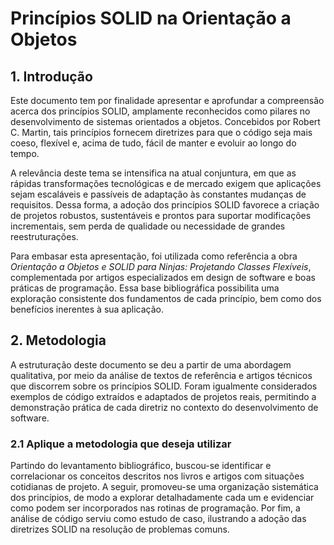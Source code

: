 # **Princípios SOLID na Orientação a Objetos**

## **1. Introdução**

Este documento tem por finalidade apresentar e aprofundar a compreensão acerca dos princípios SOLID, amplamente reconhecidos como pilares no desenvolvimento de sistemas orientados a objetos. Concebidos por Robert C. Martin, tais princípios fornecem diretrizes para que o código seja mais coeso, flexível e, acima de tudo, fácil de manter e evoluir ao longo do tempo.

A relevância deste tema se intensifica na atual conjuntura, em que as rápidas transformações tecnológicas e de mercado exigem que aplicações sejam escaláveis e passíveis de adaptação às constantes mudanças de requisitos. Dessa forma, a adoção dos princípios SOLID favorece a criação de projetos robustos, sustentáveis e prontos para suportar modificações incrementais, sem perda de qualidade ou necessidade de grandes reestruturações.

Para embasar esta apresentação, foi utilizada como referência a obra *Orientação a Objetos e SOLID para Ninjas: Projetando Classes Flexíveis*, complementada por artigos especializados em design de software e boas práticas de programação. Essa base bibliográfica possibilita uma exploração consistente dos fundamentos de cada princípio, bem como dos benefícios inerentes à sua aplicação.

## **2. Metodologia**

A estruturação deste documento se deu a partir de uma abordagem qualitativa, por meio da análise de textos de referência e artigos técnicos que discorrem sobre os princípios SOLID. Foram igualmente considerados exemplos de código extraídos e adaptados de projetos reais, permitindo a demonstração prática de cada diretriz no contexto do desenvolvimento de software.

### **2.1 Aplique a metodologia que deseja utilizar**

Partindo do levantamento bibliográfico, buscou-se identificar e correlacionar os conceitos descritos nos livros e artigos com situações cotidianas de projeto. A seguir, promoveu-se uma organização sistemática dos princípios, de modo a explorar detalhadamente cada um e evidenciar como podem ser incorporados nas rotinas de programação. Por fim, a análise de código serviu como estudo de caso, ilustrando a adoção das diretrizes SOLID na resolução de problemas comuns.


